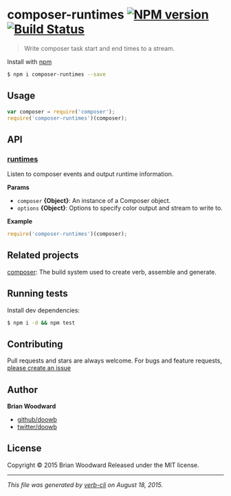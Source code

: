 # composer-runtimes [![NPM version](https://badge.fury.io/js/composer-runtimes.svg)](http://badge.fury.io/js/composer-runtimes)  [![Build Status](https://travis-ci.org/doowb/composer-runtimes.svg)](https://travis-ci.org/doowb/composer-runtimes)

> Write composer task start and end times to a stream.

Install with [npm](https://www.npmjs.com/)

```sh
$ npm i composer-runtimes --save
```

## Usage

```js
var composer = require('composer');
require('composer-runtimes')(composer);
```

## API

### [runtimes](index.js#L29)

Listen to composer events and output runtime information.

**Params**

* `composer` **{Object}**: An instance of a Composer object.
* `options` **{Object}**: Options to specify color output and stream to write to.

**Example**

```js
require('composer-runtimes')(composer);
```

## Related projects

[composer](https://github.com/jonschlinkert/composer): The build system used to create verb, assemble and generate.

## Running tests

Install dev dependencies:

```sh
$ npm i -d && npm test
```

## Contributing

Pull requests and stars are always welcome. For bugs and feature requests, [please create an issue](https://github.com/doowb/composer-runtimes/issues/new)

## Author

**Brian Woodward**

+ [github/doowb](https://github.com/doowb)
+ [twitter/doowb](http://twitter.com/doowb)

## License

Copyright © 2015 Brian Woodward
Released under the MIT license.

***

_This file was generated by [verb-cli](https://github.com/assemble/verb-cli) on August 18, 2015._